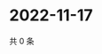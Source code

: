 # 2022-11-17

共 0 条

<!-- BEGIN WEIBO -->
<!-- 最后更新时间 Thu Nov 17 2022 04:16:25 GMT+0800 (China Standard Time) -->

<!-- END WEIBO -->
